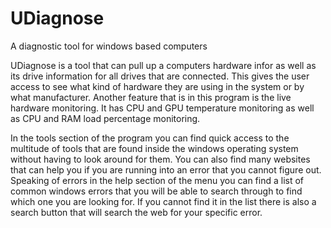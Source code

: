 # UDiagnose
A diagnostic tool for windows based computers

UDiagnose is a tool that can pull up a computers hardware infor as well as its drive information for all drives that are connected. This gives the user access to see what kind of hardware they are using in the system or by what manufacturer. Another feature that is in this program is the live hardware monitoring. It has CPU and GPU temperature monitoring as well as CPU and RAM load percentage monitoring. 

In the tools section of the program you can find quick access to the multitude of tools that are found inside the windows operating system without having to look around for them. You can also find many websites that can help you if you are running into an error that you cannot figure out. Speaking of errors in the help section of the menu you can find a list of common windows errors that you will be able to search through to find which one you are looking for. If you cannot find it in the list  there is also a search button that will search the web for your specific error. 

